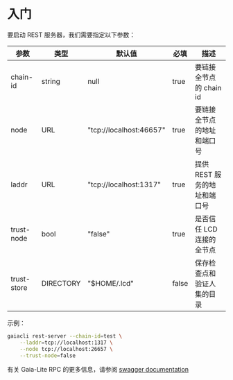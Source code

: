 # 入门

要启动 REST 服务器，我们需要指定以下参数：

| 参数        | 类型      | 默认值                  | 必填  | 描述                         |
| ----------- | --------- | ----------------------- | ----- | ---------------------------- |
| chain-id    | string    | null                    | true  | 要链接全节点的 chain id      |
| node        | URL       | "tcp://localhost:46657" | true  | 要链接全节点的地址和端口号   |
| laddr       | URL       | "tcp://localhost:1317"  | true  | 提供 REST 服务的地址和端口号 |
| trust-node  | bool      | "false"                 | true  | 是否信任 LCD 连接的全节点    |
| trust-store | DIRECTORY | "\$HOME/.lcd"           | false | 保存检查点和验证人集的目录   |

示例：

```bash
gaiacli rest-server --chain-id=test \
    --laddr=tcp://localhost:1317 \
    --node tcp://localhost:26657 \
    --trust-node=false
```

有关 Gaia-Lite RPC 的更多信息，请参阅 [swagger documentation](https://cosmos.network/rpc/)
